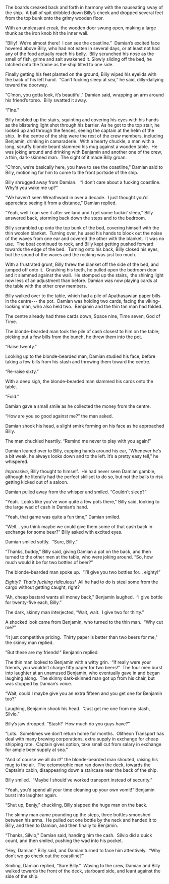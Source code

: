 The boards creaked back and forth in harmony with the nauseating sway of the ship.  A ball of spit dribbled down Billy’s cheek and dropped several feet from the top bunk onto the grimy wooden floor.

With an unpleasant creak, the wooden door swung open, making a large thunk as the iron knob hit the inner wall.  

“Billy!  We’re almost there!  I can see the coastline.”  Damian’s excited face hovered above Billy, who had not eaten in several days, or at least not had any of the food actually reach his belly.  Billy scrunched his nose as the smell of fish, grime and salt awakened it. Slowly sliding off the bed, he latched onto the frame as the ship tilted to one side.

Finally getting his feet planted on the ground, Billy wiped his eyelids with the back of his left hand.  “Can’t fucking sleep at sea," he said, dilly-dallying toward the doorway.

“C’mon, you gotta look, it’s beautiful," Damian said, wrapping an arm around his friend’s torso.  Billy swatted it away.  

“Fine.”

Billy hobbled up the stairs, squinting and covering his eyes with his hands as the blistering light shot through his barrier. As he got to the top stair, he looked up and through the fences, seeing the captain at the helm of the ship.  In the centre of the ship were the rest of the crew members, including Benjamin, drinking in camaraderie.  With a hearty chuckle, a man with a long, scruffy blonde beard slammed his mug against a wooden table.  He was joking around and drinking with Benjamin and another one of the crew, a thin, dark-skinned man.  The sight of it made Billy groan.

“C’mon, we’re basically here, you have to see the coastline," Damian said to Billy, motioning for him to come to the front portside of the ship.  

Billy shrugged away from Damian.   “I don’t care about a fucking coastline.  Why’d you wake me up?”

“We haven’t seen Wreathward in over a decade.  I just thought you’d appreciate seeing it from a distance," Damian replied.

“Yeah, well I can see it after we land and I get some fuckin’ sleep," Billy answered back, storming back down the steps and to the bedroom.  

Billy scrambled up onto the top bunk of the bed, covering himself with the thin woolen blanket.  Turning over, he used his hands to block out the noise of the waves from one ear and covered the other with the blanket.  It was no use.  The boat continued to rock, and Billy kept getting pushed forward towards the edge of the bed.  Turning onto his back, Billy closed his eyes, but the sound of the waves and the rocking was just too much.  

With a frustrated grunt, Billy threw the blanket off the side of the bed, and jumped off onto it.  Gnashing his teeth, he pulled open the bedroom door and it slammed against the wall.  He stomped up the stairs,  the shining light now less of an adjustment than before. Damian was now playing cards at the table with the other crew members.  

Billy walked over to the table, which had a pile of Apathasawian paper bills in the centre--- the pot.  Damian was holding two cards, facing the viking-looking man, who also held two.  Benjamin and the thin tan man had folded.

The centre already had three cards down, Space nine, Time seven, God of Time.

The blonde-bearded man took the pile of cash closest to him on the table; picking out a few bills from the bunch, he threw them into the pot.

“Raise twenty.”

Looking up to the blonde-bearded man, Damian studied his face, before taking a few bills from his stash and throwing them toward the centre.  

“Re-raise sixty.”

With a deep sigh, the blonde-bearded man slammed his cards onto the table. 

“Fold.”

Damian gave a small smile as he collected the money from the centre.  

“How are you so good against me?” the man asked.

Damian shook his head, a slight smirk forming on his face as he approached Billy.

The man chuckled heartily. “Remind me never to play with you again!”

Damian leaned over to Billy, cupping hands around his ear, “Whenever he’s a bit weak, he always looks down and to the left. It’s a pretty easy tell,” he whispered.

*Impressive*, Billy thought to himself.  He had never seen Damian gamble, although he literally had the perfect skillset to do so, but not the balls to risk getting kicked out of a saloon.

Damian pulled away from the whisper and smiled. “Couldn't sleep?” 

“Yeah.  Looks like you’ve won quite a few pots there," Billy said, looking to the large wad of cash in Damian’s hand.

“Yeah, that game was quite a fun time," Damian smiled.

“Well... you think maybe we could give them some of that cash back in exchange for some beer?” Billy asked with excited eyes.

Damian smiled softly.  “Sure, Billy.”

“Thanks, buddy," Billy said, giving Damian a pat on the back, and then turned to the other men at the table, who were joking around. “So, how much would it be for two bottles of beer?”

The blonde-bearded man spoke up.  “I’ll give you two bottles for... eighty!”

*Eighty?  That’s fucking ridiculous!*  All he had to do is steal some from the cargo without getting caught, right?

“Ah, cheap bastard wants all money back," Benjamin laughed.  “I give bottle for twenty-five each, Billy.”

The dark, skinny man interjected, “Wait, wait.  I give two for thirty.”

A shocked look came from Benjamin, who turned to the thin man.  “Why cut me?”

“It just competitive pricing.  Thirty paper is better than two beers for me," the skinny man replied.

“But these are my friends!" Benjamin replied.

The thin man looked to Benjamin with a witty grin.  “If really were your friends, you wouldn’t charge fifty paper for two beers!”  The four men burst into laughter at an unamused Benjamin, who eventually gave in and began laughing along.  The skinny dark-skinned man got up from his chair, but was stopped by Damian’s voice.

“Wait, could I maybe give you an extra fifteen and you get one for Benjamin too?”

Laughing, Benjamin shook his head.  “Just get me one from my stash, Silvio.”

Billy’s jaw dropped. “Stash?  How much do you guys have?”

“Lots.  Sometimes we don’t return home for months.  Olitheon Transport has deal with many brewing corporations, extra supply in exchange for cheap shipping rate.  Captain gives option, take small cut from salary in exchange for ample beer supply at sea.”

“And of course we all do it!” the blonde-bearded man shouted, raising his mug to the air.  The ectomorphic man ran down the deck, towards the Captain’s cabin, disappearing down a staircase near the back of the ship.

Billy smiled.  “Maybe I should’ve worked transport instead of security.”

“Yeah, you’d spend all your time cleaning up your own vomit!” Benjamin burst into laughter again.  

“Shut up, Benjy," chuckling, Billy slapped the huge man on the back.

The skinny man came pounding up the steps, three bottles smooshed between his arms.  He pulled out one bottle by the neck and handed it to Billy, and then to Damian, and then finally to Benjamin.  

“Thanks, Silvio," Damian said, handing him the cash.  Silvio did a quick count, and then smiled, pushing the wad into his pocket.

“Hey, Damian," Billy said, and Damian turned to face him attentively.  “Why don’t we go check out the coastline?”

Smiling, Damian replied, “Sure Billy.”  Waving to the crew, Damian and Billy walked towards the front of the deck, starboard side, and leant against the side of the ship.